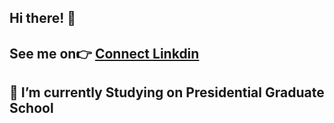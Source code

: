 ## Hi there! 🙋

## See me on👉 [Connect Linkdin](https://www.linkedin.com/feed/?trk=guest_homepage-basic_google-one-tap-submit)

## 🏫 I’m currently Studying on Presidential Graduate School

<!--
**Sahelyana/Sahelyana** is a ✨ _special_ ✨ repository because its `README.md` (this file) appears on your GitHub profile.

Here are some ideas to get you started:
## See me on👉 [Connect Linkdin] (https://www.linkedin.com/feed/?trk=guest_homepage-basic_google-one-tap-submit)

- 🏫 I’m currently Studying on Presidential Graduate School
- 🌱 I’m currently learning ...
- 👯 I’m looking to collaborate on ...
- 🤔 I’m looking for help with ...
- 💬 Ask me about ...
- 📫 How to reach me: ...
- 😄 Pronouns: ...
- ⚡ Fun fact: ...
-->

